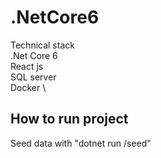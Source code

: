# .NetCore6

Technical stack \
.Net Core 6 \
React js \
SQL server \
Docker \

## How to run project
Seed data with "dotnet run /seed"